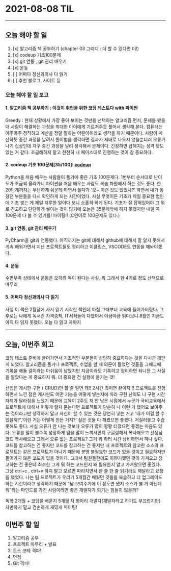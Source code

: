 # 2021-08-08 TIL
***
## 오늘 해야 할 일 
1. [x] 알고리즘 책 공부하기 (chapter 03 그리디 : 더 할 수 있다면 더!)
2. [x] codeup 기초100문제
3. [x] git 연동 , git 관리 배우기
4. [x] 운동
5. [ ] 어쩌다 정신과의사 다 읽기
6. [ ] 추천 블로그, 사이트 등

### 오늘 해야 할 일 보고 
#### 1. 알고리즘 책 공부하기 :  이것이 취업을 위한 코딩 테스트다 with 파이썬
Greedy : 현재 상황에서 가장 좋아 보이는 것만을 선택하는 알고리즘
먼저, 문제를 봤을 때 사람이 해결하는 과정을 최대한 아이에게 가르쳐주듯 풀어서 생각해 본다. 컴퓨터는 아주아주 정직하고 계산을 정말 잘하는 어린아이라고 생각을 하기 때문이다.
사람이 계산하듯 중간 과정을 날려서 풀이법을 생각하면 결과가 제대로 나오지 않을뿐더러 오류가 나기 십상인데 자꾸 중간 과정을 날려 생각해서 문제이다.
긴장하면 급해지는 성격 탓도 있는 거 같다. 조급해하지 말고 천천히 내 페이스대로 진행하는 것이 참 중요하다.

#### 2. codeup 기초 100문제[35/100]: [codeup][codeuplink] 
[codeuplink]: https://codeup.kr/index.php "Go codeup"
Python을 처음 배우는 사람들이 풀기에 좋은 기초 100문제다. 1번부터 순서대로 난이도가 조금씩 올라가니 파이썬을 처음 배우는 사람도 복습 차원에서 하는 것도 좋다.
한 20단계까지는 무난하게 쉬운데 하면서 풀다가 '오~ 이런 것도 있었나?' 하면서 내가 놓쳤던 부분들을 다시 확인하게 되는 시간이었다.
사실 무엇이든 기초가 제일 중요한 법인데 기초 쌓는 게 제일 지루한 일이다 보니 소홀히 하게 된다. 기초가 잘 잡혀있어야 그 위로 견고하고 단단하게 쌓이는 것이 많기에 오늘은 35문제밖에 하지 못했지만
내일 꼭 100문제 다 볼 수 있기를! 파이팅!! (C언어로 100문제도 있다.)

#### 3. git 연동, git 관리 배우기 
PyCharm을 git과 연동했다. 아직까지는 git에 대해서 github에 대해서 잘 알지 못해서 계속 배워가면서 지난 프로젝트들도 정리하고 이클립스, VSCODE도 연동을 해놔야겠다. 

#### 4. 운동
수면부족 상태에서 운동은 오히려 독이 된다는 사실. 뭐 그래서 한 4키로 정도 산책으로 마무리 

#### 5. 어쩌다 정신과의사 다 읽기
사실 이 책은 2월달에 사서 읽기 시작한 책인데 마침 그때부터 교육에 들어가버렸다. 그 후로는 나에게 독서란 자격증책, IT서적들이 다였어서 야금야금 읽다보니 8월인 지금도 아직 다 읽지 못했다.
오늘 다 읽고 자야지 

***
## 오늘, 이번주 회고 
코딩 테스트 준비에 들어가면서 기초적인 부분들이 상당히 중요하다는 것을 다시금 깨닫게 되었다. 알고리즘을 풀거나 프로젝트, 수업을 할 때 의문이 들었던 것들을 그때그때 기록을 해둘 걸이라는 아쉬움이
남았지만 지금이라도 기록하고 정리하면 되니깐 그 사실을 알았다는 게 중요하지 뭐. 더 중요한 건 실행에 옮기는 것!
 
신입은 게시판 구현 ( CRUD)만 할 줄 알면 돼!! 2시간 컷이면 끝이지!!! 프로젝트를 진행하면서 느낀 점은 게시판도 어떤 기능을 어떻게 넣는지에 따라 구현 난이도 나 구현 시간 자체가 달라짐을 느꼈기 때문에
교육이 2주도 채 안 남은 시점에서 누군가 국비교육에서 프로젝트에 대해서 어떻게 할지 묻는다면 프로젝트가 단순히 나 이런 거 했어요 보여주는 것이라고만 생각하지 말고 자신이 할 수 있는 것은 당연히
넣는 거고 '내가 이걸 할 수 있을까?','이런 거는 어떻게 만든 거지?' 싶은 것들 다 해봤으면 좋겠다. 저질러놓고 수습 못해도 좋다. 사실 오류가 안 나는 것보다 오류가 많이 퐝퐝 터졌으면 좋겠는 마음도 있다.
오류를 많이 볼수록 성장하게 됨을 많이 느껴서인지 구글링해서 복사해오고 선생님 코드 복사해오고 그래서 오류 없는 프로젝트? 그거 뭐 하러 시간 낭비하면서 하나 싶다. 코드를 참고하는 건 좋지만
코드를 참고하는 건 좋지만 내 프로젝트와 참고한 소스의 프로젝트는 같은 프로젝트가 아니기 때문에 분명 불필요한 코드가 있을 것이고 필요하지만 들어가지 않은 코드가 있을 것이다. 그래서 팀원들한테도 이야기했던 것이
가져오고 참고하는 건 좋은데 최소한 그게 뭐 하는 코드인지 왜 필요한지 알고 가져왔으면 좋겠다. 그냥 ctrl+c , ctrl+v 하지 말고 모르면 따라치면서 한 줄 한 줄 읽기라도 해달라고 요청을 했었다.
나는 팀 프로젝트가 우리가 5개월간 배웠던 것들을 복습하고 더 업그레이드하는 시간이라고 생각하기 때문에 "남 보여주기에 이 정도면 됐지 소스가 볼 거 아닌데 뭐"라는 마인드를 가진 사람이라면
좋은 개발자가 되기는 힘들지 않을까?

독학 2개월 + 코딩을 배운지 5개월 차 병아리 개발자(개발자라고 하기도 부끄럽지만) 자만하지 말고 겸손하게 재밌게 파이팅!

## 이번주 할 일
1. 알고리즘 공부
2. 프로젝트 마무리 + 발표
3. 토스 코테 격파!
4. 면접
5. Git 격파! 
